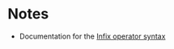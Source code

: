 # Notes

* Documentation for the [Infix operator syntax](https://docs.scala-lang.org/tour/operators.html)